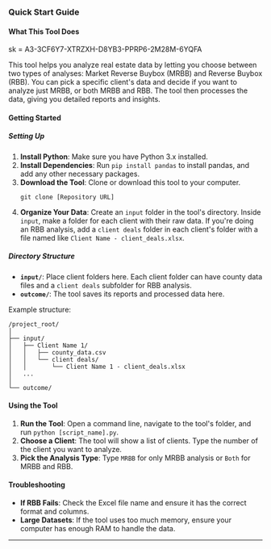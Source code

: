 ### Quick Start Guide

#### What This Tool Does

sk = A3-3CF6Y7-XTRZXH-D8YB3-PPRP6-2M28M-6YQFA

This tool helps you analyze real estate data by letting you choose between two types of analyses: Market Reverse Buybox (MRBB) and Reverse Buybox (RBB). You can pick a specific client's data and decide if you want to analyze just MRBB, or both MRBB and RBB. The tool then processes the data, giving you detailed reports and insights.

#### Getting Started

##### Setting Up

1. **Install Python**: Make sure you have Python 3.x installed.
2. **Install Dependencies**: Run `pip install pandas` to install pandas, and add any other necessary packages.
3. **Download the Tool**: Clone or download this tool to your computer.
   ```
   git clone [Repository URL]
   ```
4. **Organize Your Data**: Create an `input` folder in the tool's directory. Inside `input`, make a folder for each client with their raw data. If you're doing an RBB analysis, add a `client deals` folder in each client's folder with a file named like `Client Name - client_deals.xlsx`.

##### Directory Structure

- **`input/`**: Place client folders here. Each client folder can have county data files and a `client deals` subfolder for RBB analysis.
- **`outcome/`**: The tool saves its reports and processed data here.

Example structure:

```
/project_root/
│
├── input/
│   ├── Client Name 1/
│   │   ├── county_data.csv
│   │   └── client deals/
│   │       └── Client Name 1 - client_deals.xlsx
│   ...
│
└── outcome/
```

#### Using the Tool

1. **Run the Tool**: Open a command line, navigate to the tool's folder, and run `python [script_name].py`.
2. **Choose a Client**: The tool will show a list of clients. Type the number of the client you want to analyze.
3. **Pick the Analysis Type**: Type `MRBB` for only MRBB analysis or `Both` for MRBB and RBB.

#### Troubleshooting

- **If RBB Fails**: Check the Excel file name and ensure it has the correct format and columns.
- **Large Datasets**: If the tool uses too much memory, ensure your computer has enough RAM to handle the data.

---
